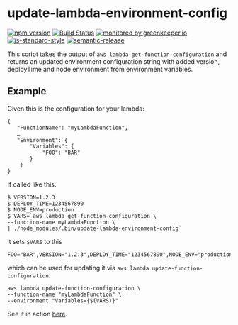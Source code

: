 # update-lambda-environment-config

[![npm version](https://img.shields.io/npm/v/@rheactorjs/update-lambda-environment-config.svg)](https://www.npmjs.com/package/@rheactorjs/update-lambda-environment-config)
[![Build Status](https://travis-ci.org/RHeactorJS/update-lambda-environment-config.svg?branch=master)](https://travis-ci.org/RHeactorJS/update-lambda-environment-config)
[![monitored by greenkeeper.io](https://img.shields.io/badge/greenkeeper.io-monitored-brightgreen.svg)](http://greenkeeper.io/) 
[![js-standard-style](https://img.shields.io/badge/code%20style-standard-brightgreen.svg)](http://standardjs.com/)
[![semantic-release](https://img.shields.io/badge/semver-semantic%20release-e10079.svg)](https://github.com/semantic-release/semantic-release)

This script takes the output of `aws lambda get-function-configuration` and returns an updated environment configuration string with added version, deployTime and node environment from environment variables.

## Example

Given this is the configuration for your lambda:
    
    { 
       "FunctionName": "myLambdaFunction", 
       … 
       "Environment": { 
           "Variables": { 
               "FOO": "BAR" 
           } 
        } 
    } 
    
If called like this:

    $ VERSION=1.2.3
    $ DEPLOY_TIME=1234567890
    $ NODE_ENV=production
    $ VARS=`aws lambda get-function-configuration \
    --function-name myLambdaFunction \
    | ./node_modules/.bin/update-lambda-environment-config`
    
it sets `$VARS` to this
    
    FOO="BAR",VERSION="1.2.3",DEPLOY_TIME="1234567890",NODE_ENV="production"

which can be used for updating it via `aws lambda update-function-configuration`:

    aws lambda update-function-configuration \
    --function-name "myLambdaFunction" \
    --environment "Variables={$(VARS)}"

See it in action [here](https://github.com/RHeactorJS/image-service/blob/master/Makefile).
